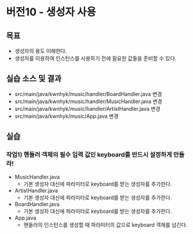 # 버전10 - 생성자 사용

##  목표

- 생성자의 용도 이해한다.
- 생성자를 이용하여 인스턴스를 사용하기 전에 필요한 값들을 준비할 수 있다.

## 실습 소스 및 결과

- src/main/java/kwnhyk/music/handler/BoardHandler.java 변경
- src/main/java/kwnhyk/music/handler/MusicHandler.java 변경
- src/main/java/kwnhyk/music/handler/ArtistHandler.java 변경
- src/main/java/kwnhyk/music/App.java 변경

## 실습

### 작업1) 핸들러 객체의 필수 입력 값인 keyboard를 반드시 설정하게 만들라!

- MusicHandler.java
    - 기본 생성자 대신에 파라미터로 keyboard를 받는 생성자를 추가한다.
- ArtistHandler.java
    - 기본 생성자 대신에 파라미터로 keyboard를 받는 생성자를 추가한다.
- BoardHandler.java
    - 기본 생성자 대신에 파라미터로 keyboard를 받는 생성자를 추가한다.
- App.java
    - 핸들러의 인스턴스를 생성할 때 파라미터의 값으로 keyboard 객체를 넘긴다.
